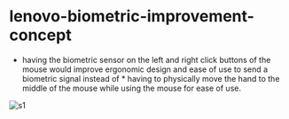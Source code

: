 # lenovo-biometric-improvement-concept

* having the biometric sensor on the left and right click buttons of the mouse would improve ergonomic design and ease of use to send a biometric signal instead of * having to physically move the hand to the middle of the mouse while using the mouse for ease of use.

![s1](https://raw.githubusercontent.com/c4pt000/lenovo-biometric-improvement-concept/main/lenovo-improvement.png)
